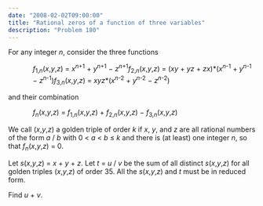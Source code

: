 ```yaml
---
date: "2008-02-02T09:00:00"
title: "Rational zeros of a function of three variables"
description: "Problem 180"
---
```


<p>For any integer <var>n</var>, consider the three functions</p>
<p style="margin-left:50px;"><var>f</var><sub>1,<var>n</var></sub>(<var>x</var>,<var>y</var>,<var>z</var>) = <var>x</var><sup><var>n</var>+1</sup> + <var>y</var><sup><var>n</var>+1</sup> − <var>z</var><sup><var>n</var>+1</sup><var>f</var><sub>2,<var>n</var></sub>(<var>x</var>,<var>y</var>,<var>z</var>) = (<var>xy</var> + <var>yz</var> + <var>zx</var>)*(<var>x</var><sup><var>n</var>-1</sup> + <var>y</var><sup><var>n</var>-1</sup> − <var>z</var><sup><var>n</var>-1</sup>)<var>f</var><sub>3,<var>n</var></sub>(<var>x</var>,<var>y</var>,<var>z</var>) = <var>xyz</var>*(<var>x</var><sup><var>n</var>-2</sup> + <var>y</var><sup><var>n</var>-2</sup> − <var>z</var><sup><var>n</var>-2</sup>)</p>
<p>and their combination</p>
<p style="margin-left:50px;"><var>f</var><sub><var>n</var></sub>(<var>x</var>,<var>y</var>,<var>z</var>) = <var>f</var><sub>1,<var>n</var></sub>(<var>x</var>,<var>y</var>,<var>z</var>) + <var>f</var><sub>2,<var>n</var></sub>(<var>x</var>,<var>y</var>,<var>z</var>) − <var>f</var><sub>3,<var>n</var></sub>(<var>x</var>,<var>y</var>,<var>z</var>)</p>
<p>We call (<var>x</var>,<var>y</var>,<var>z</var>) a golden triple of order <var>k</var> if <var>x</var>, <var>y</var>, and <var>z</var> are all rational numbers of the form <var>a</var> / <var>b</var> with
0 &lt; <var>a</var> &lt; <var>b</var> ≤ <var>k</var> and there is (at least) one integer <var>n</var>, so that <var>f</var><sub><var>n</var></sub>(<var>x</var>,<var>y</var>,<var>z</var>) = 0.</p>
<p>Let <var>s</var>(<var>x</var>,<var>y</var>,<var>z</var>) = <var>x</var> + <var>y</var> + <var>z</var>.
Let <var>t</var> = <var>u</var> / <var>v</var> be the sum of all distinct <var>s</var>(<var>x</var>,<var>y</var>,<var>z</var>) for all golden triples (<var>x</var>,<var>y</var>,<var>z</var>) of order 35. All the <var>s</var>(<var>x</var>,<var>y</var>,<var>z</var>) and <var>t</var>  must be in reduced form.</p>
<p>Find <var>u</var> + <var>v</var>.</p>

